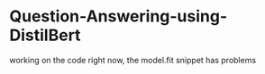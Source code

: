 # Question-Answering-using-DistilBert

working on the code right now, the model.fit snippet has problems
